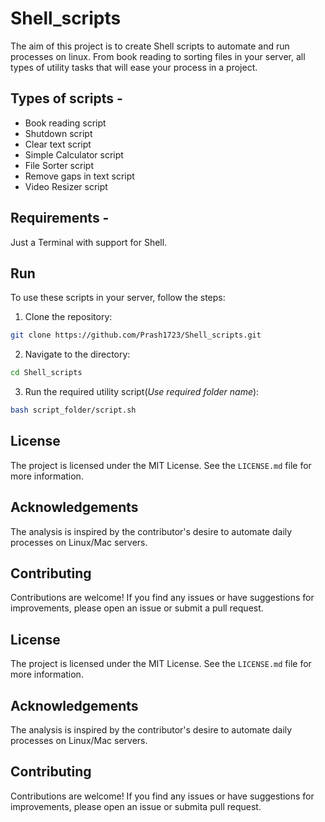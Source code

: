 # Shell_scripts

The aim of this project is to create Shell scripts to automate and run processes on linux. From book reading to sorting files in your server, all types of utility tasks that will ease your process in a project.

## Types of scripts -

- Book reading script
- Shutdown script
- Clear text script
- Simple Calculator script
- File Sorter script
- Remove gaps in text script
- Video Resizer script

## Requirements -

Just a Terminal with support for Shell.

## Run

To use these scripts in your server, follow the steps:

1. Clone the repository:

```bash
git clone https://github.com/Prash1723/Shell_scripts.git
```

2. Navigate to the directory:

```bash
cd Shell_scripts
```

3. Run the required utility script(_Use required folder name_):

```bash
bash script_folder/script.sh
```

## License

The project is licensed under the MIT License. See the `LICENSE.md` file for more information.

## Acknowledgements

The analysis is inspired by the contributor's desire to automate daily processes on Linux/Mac servers.

## Contributing

Contributions are welcome! If you find any issues or have suggestions for improvements, please open an issue or submit a pull request.


## License

The project is licensed under the MIT License. See the `LICENSE.md` file for more information.

## Acknowledgements

The analysis is inspired by the contributor's desire to automate daily processes on Linux/Mac servers.

## Contributing

Contributions are welcome! If you find any issues or have suggestions for improvements, please open an issue or submita pull request.


